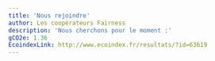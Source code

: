 ```yaml
---
title: 'Nous rejoindre'
author: Les coopérateurs Fairness
description: 'Nous cherchons pour le moment :'
gCO2e: 1.36
EcoindexLink: http://www.ecoindex.fr/resultats/?id=63619
---
```

